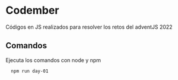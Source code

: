 # Codember 

Códigos en JS realizados para resolver los retos del adventJS 2022

## Comandos

Ejecuta los comandos con node y npm

```bash
  npm run day-01
```
